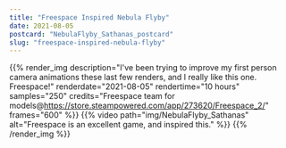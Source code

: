 ```yaml
---
title: "Freespace Inspired Nebula Flyby"
date: 2021-08-05
postcard: "NebulaFlyby_Sathanas_postcard"
slug: "freespace-inspired-nebula-flyby"
---
```


{{% render_img
  description="I've been trying to improve my first person camera animations these last few renders, and I really like this one. Freespace!"
  renderdate="2021-08-05"
  rendertime="10 hours"
  samples="250"
  credits="Freespace team for models@https://store.steampowered.com/app/273620/Freespace_2/"
  frames="600" %}}
{{% video path="img/NebulaFlyby_Sathanas" alt="Freespace is an excellent game, and inspired this." %}}
{{% /render_img %}}

